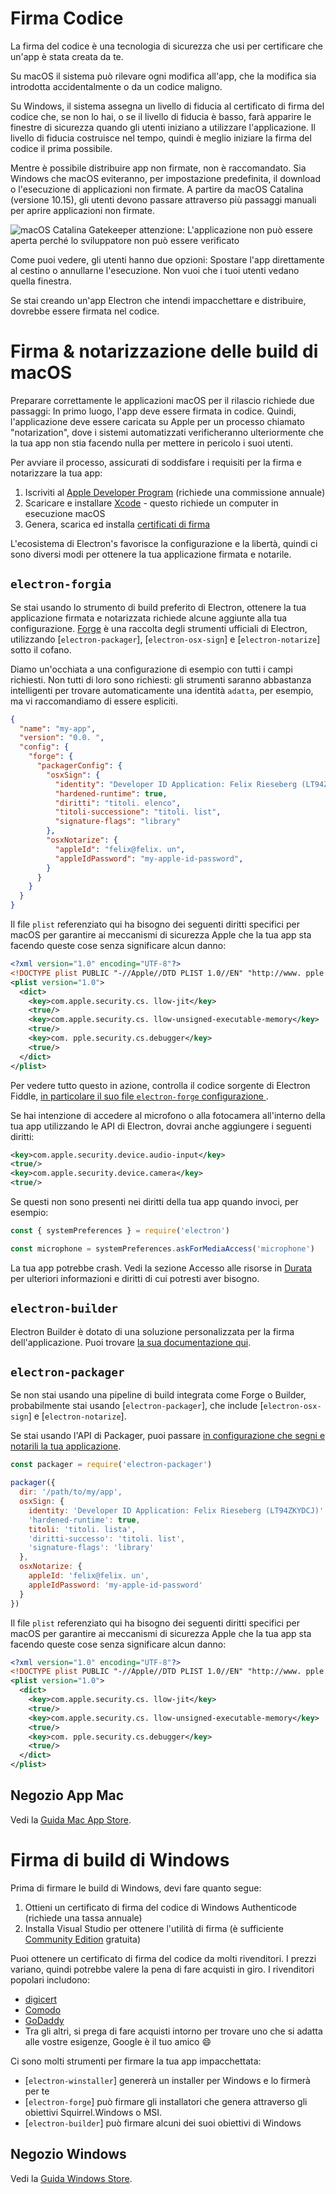 # Firma Codice

La firma del codice è una tecnologia di sicurezza che usi per certificare che un'app è stata creata da te.

Su macOS il sistema può rilevare ogni modifica all'app, che la modifica sia introdotta accidentalmente o da un codice maligno.

Su Windows, il sistema assegna un livello di fiducia al certificato di firma del codice che, se non lo hai, o se il livello di fiducia è basso, farà apparire le finestre di sicurezza quando gli utenti iniziano a utilizzare l'applicazione.  Il livello di fiducia costruisce nel tempo, quindi è meglio iniziare la firma del codice il prima possibile.

Mentre è possibile distribuire app non firmate, non è raccomandato. Sia Windows che macOS eviteranno, per impostazione predefinita, il download o l'esecuzione di applicazioni non firmate. A partire da macOS Catalina (versione 10.15), gli utenti devono passare attraverso più passaggi manuali per aprire applicazioni non firmate.

![macOS Catalina Gatekeeper attenzione: L'applicazione non può essere aperta perché lo sviluppatore
non può essere verificato](../images/gatekeeper.png)

Come puoi vedere, gli utenti hanno due opzioni: Spostare l'app direttamente al cestino o annullarne l'esecuzione. Non vuoi che i tuoi utenti vedano quella finestra.

Se stai creando un'app Electron che intendi impacchettare e distribuire, dovrebbe essere firmata nel codice.

# Firma & notarizzazione delle build di macOS

Preparare correttamente le applicazioni macOS per il rilascio richiede due passaggi: In primo luogo, l'app deve essere firmata in codice. Quindi, l'applicazione deve essere caricata su Apple per un processo chiamato "notarization", dove i sistemi automatizzati verificheranno ulteriormente che la tua app non stia facendo nulla per mettere in pericolo i suoi utenti.

Per avviare il processo, assicurati di soddisfare i requisiti per la firma e notarizzare la tua app:

1. Iscriviti al [Apple Developer Program](https://developer.apple.com/programs/) (richiede una commissione annuale)
2. Scaricare e installare [Xcode](https://developer.apple.com/xcode) - questo richiede un computer in esecuzione macOS
3. Genera, scarica ed installa [certificati di firma](https://github.com/electron/electron-osx-sign/wiki/1.-Getting-Started#certificates)

L'ecosistema di Electron's favorisce la configurazione e la libertà, quindi ci sono diversi modi per ottenere la tua applicazione firmata e notarile.

## `electron-forgia`

Se stai usando lo strumento di build preferito di Electron, ottenere la tua applicazione firmata e notarizzata richiede alcune aggiunte alla tua configurazione. [Forge](https://electronforge.io) è una raccolta degli strumenti ufficiali di Electron, utilizzando [`electron-packager`], [`electron-osx-sign`] e [`electron-notarize`] sotto il cofano.

Diamo un'occhiata a una configurazione di esempio con tutti i campi richiesti. Non tutti di loro sono richiesti: gli strumenti saranno abbastanza intelligenti per trovare automaticamente una identità `adatta`, per esempio, ma vi raccomandiamo di essere espliciti.

```json
{
  "name": "my-app",
  "version": "0.0. ",
  "config": {
    "forge": {
      "packagerConfig": {
        "osxSign": {
          "identity": "Developer ID Application: Felix Rieseberg (LT94ZKYDCJ)",
          "hardened-runtime": true,
          "diritti": "titoli. elenco",
          "titoli-successione": "titoli. list",
          "signature-flags": "library"
        },
        "osxNotarize": {
          "appleId": "felix@felix. un",
          "appleIdPassword": "my-apple-id-password",
        }
      }
    }
  }
}
```

Il file `plist` referenziato qui ha bisogno dei seguenti diritti specifici per macOS per garantire ai meccanismi di sicurezza Apple che la tua app sta facendo queste cose senza significare alcun danno:

```xml
<?xml version="1.0" encoding="UTF-8"?>
<!DOCTYPE plist PUBLIC "-//Apple//DTD PLIST 1.0//EN" "http://www. pple.com/DTDs/PropertyList-1.0.dtd">
<plist version="1.0">
  <dict>
    <key>com.apple.security.cs. llow-jit</key>
    <true/>
    <key>com.apple.security.cs. llow-unsigned-executable-memory</key>
    <true/>
    <key>com. pple.security.cs.debugger</key>
    <true/>
  </dict>
</plist>
```

Per vedere tutto questo in azione, controlla il codice sorgente di Electron Fiddle, [in particolare il suo file `electron-forge` configurazione ](https://github.com/electron/fiddle/blob/master/forge.config.js).

Se hai intenzione di accedere al microfono o alla fotocamera all'interno della tua app utilizzando le API di Electron, dovrai anche aggiungere i seguenti diritti:

```xml
<key>com.apple.security.device.audio-input</key>
<true/>
<key>com.apple.security.device.camera</key>
<true/>
```

Se questi non sono presenti nei diritti della tua app quando invoci, per esempio:

```js
const { systemPreferences } = require('electron')

const microphone = systemPreferences.askForMediaAccess('microphone')
```

La tua app potrebbe crash. Vedi la sezione Accesso alle risorse in [Durata](https://developer.apple.com/documentation/security/hardened_runtime) per ulteriori informazioni e diritti di cui potresti aver bisogno.

## `electron-builder`

Electron Builder è dotato di una soluzione personalizzata per la firma dell'applicazione. Puoi trovare [la sua documentazione qui](https://www.electron.build/code-signing).

## `electron-packager`

Se non stai usando una pipeline di build integrata come Forge o Builder, probabilmente stai usando [`electron-packager`], che include [`electron-osx-sign`] e [`electron-notarize`].

Se stai usando l'API di Packager, puoi passare [in configurazione che segni e notarili la tua applicazione](https://electron.github.io/electron-packager/master/interfaces/electronpackager.options.html).

```js
const packager = require('electron-packager')

packager({
  dir: '/path/to/my/app',
  osxSign: {
    identity: 'Developer ID Application: Felix Rieseberg (LT94ZKYDCJ)',
    'hardened-runtime': true,
    titoli: 'titoli. lista',
    'diritti-successo': 'titoli. list',
    'signature-flags': 'library'
  },
  osxNotarize: {
    appleId: 'felix@felix. un',
    appleIdPassword: 'my-apple-id-password'
  }
})
```

Il file `plist` referenziato qui ha bisogno dei seguenti diritti specifici per macOS per garantire ai meccanismi di sicurezza Apple che la tua app sta facendo queste cose senza significare alcun danno:

```xml
<?xml version="1.0" encoding="UTF-8"?>
<!DOCTYPE plist PUBLIC "-//Apple//DTD PLIST 1.0//EN" "http://www. pple.com/DTDs/PropertyList-1.0.dtd">
<plist version="1.0">
  <dict>
    <key>com.apple.security.cs. llow-jit</key>
    <true/>
    <key>com.apple.security.cs. llow-unsigned-executable-memory</key>
    <true/>
    <key>com. pple.security.cs.debugger</key>
    <true/>
  </dict>
</plist>
```

## Negozio App Mac

Vedi la [Guida Mac App Store](mac-app-store-submission-guide.md).

# Firma di build di Windows

Prima di firmare le build di Windows, devi fare quanto segue:

1. Ottieni un certificato di firma del codice di Windows Authenticode (richiede una tassa annuale)
2. Installa Visual Studio per ottenere l'utilità di firma (è sufficiente [Community Edition](https://visualstudio.microsoft.com/vs/community/) gratuita)

Puoi ottenere un certificato di firma del codice da molti rivenditori. I prezzi variano, quindi potrebbe valere la pena di fare acquisti in giro. I rivenditori popolari includono:

* [digicert](https://www.digicert.com/code-signing/microsoft-authenticode.htm)
* [Comodo](https://www.comodo.com/landing/ssl-certificate/authenticode-signature/)
* [GoDaddy](https://au.godaddy.com/web-security/code-signing-certificate)
* Tra gli altri, si prega di fare acquisti intorno per trovare uno che si adatta alle vostre esigenze, Google è il tuo amico 😄

Ci sono molti strumenti per firmare la tua app impacchettata:

- [`electron-winstaller`] genererà un installer per Windows e lo firmerà per te
- [`electron-forge`] può firmare gli installatori che genera attraverso gli obiettivi Squirrel.Windows o MSI.
- [`electron-builder`] può firmare alcuni dei suoi obiettivi di Windows

## Negozio Windows

Vedi la [Guida Windows Store](windows-store-guide.md).
